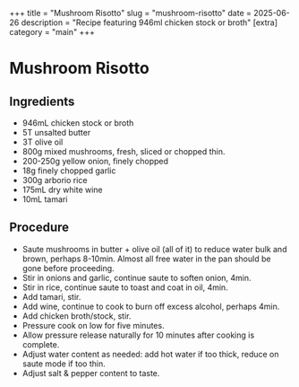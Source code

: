 ﻿+++
title = "Mushroom Risotto"
slug = "mushroom-risotto"
date = 2025-06-26
description = "Recipe featuring 946ml chicken stock or broth"
[extra]
  category = "main"
+++

# Mushroom Risotto

## Ingredients
* 946mL chicken stock or broth
* 5T unsalted butter
* 3T olive oil
* 800g mixed mushrooms, fresh, sliced or chopped thin.
* 200-250g yellow onion, finely chopped
* 18g finely chopped garlic
* 300g arborio rice
* 175mL dry white wine
* 10mL tamari

## Procedure
* Saute mushrooms in butter + olive oil (all of it) to reduce water bulk and brown, perhaps 8-10min. Almost all free water in the pan should be gone before proceeding.
* Stir in onions and garlic, continue saute to soften onion, 4min.
* Stir in rice, continue saute to toast and coat in oil, 4min.
* Add tamari, stir.
* Add wine, continue to cook to burn off excess alcohol, perhaps 4min.
* Add chicken broth/stock, stir.
* Pressure cook on low for five minutes.
* Allow pressure release naturally for 10 minutes after cooking is complete.
* Adjust water content as needed: add hot water if too thick, reduce on saute mode if too thin.
* Adjust salt & pepper content to taste.